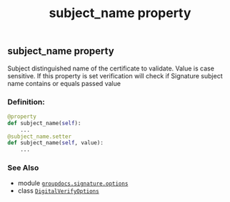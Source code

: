 ﻿---
title: subject_name property
second_title: GroupDocs.Signature for Python via .NET API References
description: 
type: docs
url: /python-net/groupdocs.signature.options/digitalverifyoptions/subject_name/
is_root: false
weight: 200
---

## subject_name property


Subject distinguished name of the certificate to validate. Value is case sensitive.
If this property is set verification will check if Signature subject name contains or equals passed value
### Definition:
```python
@property
def subject_name(self):
    ...
@subject_name.setter
def subject_name(self, value):
    ...
```

### See Also
* module [`groupdocs.signature.options`](../../)
* class [`DigitalVerifyOptions`](/signature/python-net/groupdocs.signature.options/digitalverifyoptions)
